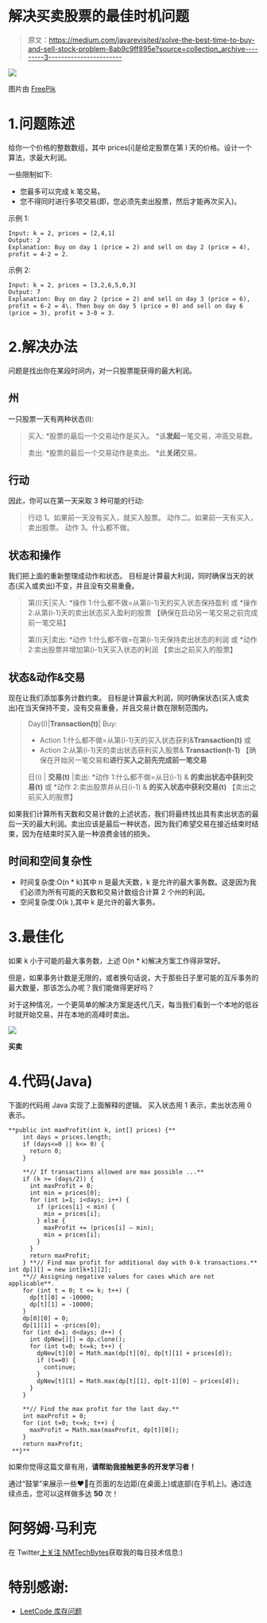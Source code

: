# 解决买卖股票的最佳时机问题

> 原文：<https://medium.com/javarevisited/solve-the-best-time-to-buy-and-sell-stock-problem-8ab9c9ff895e?source=collection_archive---------3----------------------->

![](img/ccccc77c868c83fb6c1244704310ccee.png)

图片由 [FreePik](https://www.freepik.com/free-photo/capital-tablet-exchange-screen-skyscraper_1088871.htm#page=1&query=stock&position=5)

# 1.问题陈述

给你一个价格的整数数组，其中 prices[i]是给定股票在第 I 天的价格。设计一个算法，求最大利润。

一些限制如下:

*   您最多可以完成 k 笔交易。
*   您不得同时进行多项交易(即，您必须先卖出股票，然后才能再次买入)。

示例 1:

```
Input: k = 2, prices = [2,4,1]
Output: 2
Explanation: Buy on day 1 (price = 2) and sell on day 2 (price = 4), profit = 4-2 = 2.
```

示例 2:

```
Input: k = 2, prices = [3,2,6,5,0,3]
Output: 7
Explanation: Buy on day 2 (price = 2) and sell on day 3 (price = 6), profit = 6-2 = 4\. Then buy on day 5 (price = 0) and sell on day 6 (price = 3), profit = 3-0 = 3.
```

# 2.解决办法

问题是找出你在某段时间内，对一只股票能获得的最大利润。

## 州

一只股票一天有两种状态(I):

> 买入:
> *股票的最后一个交易动作是买入。
> *该**发起**一笔交易，冲高交易数。
> 
> 卖出:
> *股票的最后一个交易动作是卖出。
> *此**关闭**交易。

## 行动

因此，你可以在第一天采取 3 种可能的行动:

> 行动 1。如果前一天没有买入，就买入股票。
> 动作二。如果前一天有买入，卖出股票。
> 动作 3。什么都不做。

## 状态和操作

我们把上面的重新整理成动作和状态。
目标是计算最大利润，同时确保当天的状态(买入或卖出)不变，并且没有交易重叠。

> 第(I)天|买入:
> *操作 1:什么都不做=从第(i-1)天的买入状态保持盈利
> 或
> *操作 2:从第(i-1)天的卖出状态买入盈利的股票
> 【确保在启动另一笔交易之前完成前一笔交易】
> 
> 第(I)天|卖出:
> *动作 1:什么都不做=在第(i-1)天保持卖出状态的利润
> 或
> *动作 2:卖出股票并增加第(i-1)天买入状态的利润
> 【卖出之前买入的股票】

## 状态&动作&交易

现在让我们添加事务计数约束。
目标是计算最大利润，同时确保状态(买入或卖出)在当天保持不变，没有交易重叠，并且交易计数在限制范围内。

> Day(I)|**Transaction(t)**| Buy:
> * Action 1:什么都不做=从第(i-1)天的买入状态获利&**Transaction(t)**
> 或
> * Action 2:从第(i-1)天的卖出状态获利买入股票&
> **Transaction(t-1)**
> 【确保在开始另一笔交易和**进行买入之前先完成前一笔交易**
> 
> 日(i) | **交易(t)** |卖出:
> *动作 1:什么都不做=从日(i-1) & **的卖出状态中获利交易(t)**
> 或
> *动作 2:卖出股票并从日(i-1) & **的买入状态中获利交易(t)**
> 【卖出之前买入的股票】

如果我们计算所有天数和交易计数的上述状态，我们将最终找出具有卖出状态的最后一天的最大利润。卖出应该是最后一种状态，因为我们希望交易在接近结束时结束，因为在结束时买入是一种浪费金钱的损失。

## 时间和空间复杂性

*   时间复杂度:O(n * k)其中 n 是最大天数，k 是允许的最大事务数。这是因为我们必须为所有可能的天数和交易计数组合计算 2 个州的利润。
*   空间复杂度:O(k ),其中 k 是允许的最大事务。

# 3.最佳化

如果 k 小于可能的最大事务数，上述 O(n * k)解决方案工作得非常好。

但是，如果事务计数是无限的，或者换句话说，大于那些日子里可能的互斥事务的最大数量，那该怎么办呢？我们能做得更好吗？

对于这种情况，一个更简单的解决方案是迭代几天，每当我们看到一个本地的低谷时就开始交易，并在本地的高峰时卖出。

[![](img/b2809a4e9f2d738339fc0428687f9fbd.png)](https://www.java67.com/2018/06/data-structure-and-algorithm-interview-questions-programmers.html)

**买卖**

# 4.代码(Java)

下面的代码用 Java 实现了上面解释的逻辑。
买入状态用 1 表示，卖出状态用 0 表示。

```
**public int maxProfit(int k, int[] prices) {**
    int days = prices.length;
    if (days<=0 || k<= 0) {
      return 0;
    }

    **// If transactions allowed are max possible ...**
    if (k >= (days/2)) {
      int maxProfit = 0;
      int min = prices[0];
      for (int i=1; i<days; i++) {
        if (prices[i] < min) {
          min = prices[i];
        } else {
          maxProfit += (prices[i] — min);
          min = prices[i];
        }
      }
      return maxProfit;
    } **// Find max profit for additional day with 0-k transactions.** int dp[][] = new int[k+1][2];
    **// Assigning negative values for cases which are not applicable**.   
    for (int t = 0; t <= k; t++) {
      dp[t][0] = -10000;
      dp[t][1] = -10000;
    }
    dp[0][0] = 0;
    dp[1][1] = -prices[0];
    for (int d=1; d<days; d++) {
      int dpNew[][] = dp.clone();
      for (int t=0; t<=k; t++) { 
        dpNew[t][0] = Math.max(dp[t][0], dp[t][1] + prices[d]); 
        if (t==0) {
          continue;
        }
        dpNew[t][1] = Math.max(dp[t][1], dp[t-1][0] — prices[d]); 
      }
    }

    **// Find the max profit for the last day.**
    int maxProfit = 0;
    for (int t=0; t<=k; t++) {
      maxProfit = Math.max(maxProfit, dp[t][0]);
    }
    return maxProfit;
 **}**
```

如果你觉得这篇文章有用，**请帮助我接触更多的开发学习者！**

通过“鼓掌”来展示一些❤👏在页面的左边距(在桌面上)或底部(在手机上)。通过连续点击，您可以这样做多达 **50** 次！

# 阿努姆·马利克

在 Twitter[上关注 NMTechBytes](https://twitter.com/anumsarmadmalik)获取我的每日技术信息:)

# 特别感谢:

*   [LeetCode 库存问题](https://leetcode.com/problems/best-time-to-buy-and-sell-stock-iv/submissions/)